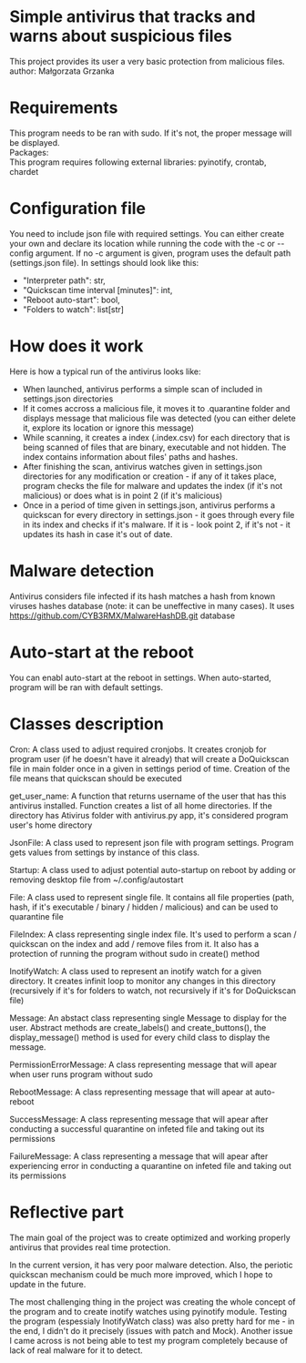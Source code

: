 # Simple antivirus that tracks and warns about suspicious files
This project provides its user a very basic protection from malicious files.  
author: Małgorzata Grzanka


# Requirements
This program needs to be ran with sudo. If it's not, the proper message will be displayed.  
Packages:  
This program requires following external libraries: pyinotify, crontab, chardet

# Configuration file
You need to include json file with required settings. You can either create your own and declare its location while running the code with the -c or --config argument. If no -c argument is given, program uses the default path (settings.json file). In settings should look like this:
- "Interpreter path": str,
- "Quickscan time interval [minutes]": int,
- "Reboot auto-start": bool,
- "Folders to watch": list[str]


# How does it work
Here is how a typical run of the antivirus looks like:
- When launched, antivirus performs a simple scan of included in settings.json directories
- If it comes accross a malicious file, it moves it to .quarantine folder and displays message that malicious file was detected (you can either delete it, explore its location or ignore this message)
- While scanning, it creates a index (.index.csv) for each directory that is being scanned of files that are binary, executable and not hidden. The index contains information about files' paths and hashes.
- After finishing the scan, antivirus watches given in settings.json directories for any modification or creation - if any of it takes place, program checks the file for malware and updates the index (if it's not malicious) or does what is in point 2 (if it's malicious)
- Once in a period of time given in settings.json, antivirus performs a quickscan for every directory in settings.json - it goes through every file in its index and checks if it's malware. If it is - look point 2, if it's not - it updates its hash in case it's out of date.


# Malware detection
Antivirus considers file infected if its hash matches a hash from known viruses hashes database (note: it can be uneffective in many cases). It uses https://github.com/CYB3RMX/MalwareHashDB.git database


# Auto-start at the reboot
You can enabl auto-start at the reboot in settings. When auto-started, program will be ran with default settings.


# Classes description
Cron: A class used to adjust required cronjobs. It creates cronjob for program user (if he doesn't have it already) that will create a DoQuickscan file in main folder once in a given in settings period of time. Creation of the file means that quickscan should be executed

get_user_name: A function that returns username of the user that has this antivirus installed. Function creates a list of all home directories. If the directory has Ativirus folder with antivirus.py app, it's considered program user's home directory

JsonFile: A class used to represent json file with program settings. Program gets values from settings by instance of this class.

Startup: A class used to adjust potential auto-startup on reboot by adding or removing desktop file from ~/.config/autostart

File: A class used to represent single file. It contains all file properties (path, hash, if it's executable / binary / hidden / malicious) and can be used to quarantine file

FileIndex: A class representing single index file. It's used to perform a scan / quickscan on the index and add / remove files from it. It also has a protection of running the program without sudo in create() method

InotifyWatch: A class used to represent an inotify watch for a given directory. It creates infinit loop to monitor any changes in this directory (recursively if it's for folders to watch, not recursively if it's for DoQuickscan file)

Message: An abstact class representing single Message to display for the user. Abstract methods are create_labels() and
create_buttons(), the display_message() method is used for every child class to display the message.

PermissionErrorMessage: A class representing message that will apear when user runs program without sudo

RebootMessage: A class representing message that will apear at auto-reboot

SuccessMessage: A class representing message that will apear after conducting a successful quarantine on infeted file and taking out its permissions

FailureMessage: A class representing a message that will apear after experiencing error in conducting a quarantine on infeted file and taking out its permissions


# Reflective part
The main goal of the project was to create optimized and working properly antivirus that provides real time protection.

In the current version, it has very poor malware detection. Also, the periotic quickscan mechanism could be much more improved, which I hope to update in the future.

The most challenging thing in the project was creating the whole concept of the program and to create inotify watches using pyinotify module. Testing the program (espessialy InotifyWatch class) was also pretty hard for me - in the end, I didn't do it precisely (issues with patch and Mock). Another issue I came across is not being able to test my program completely because of lack of real malware for it to detect.    
